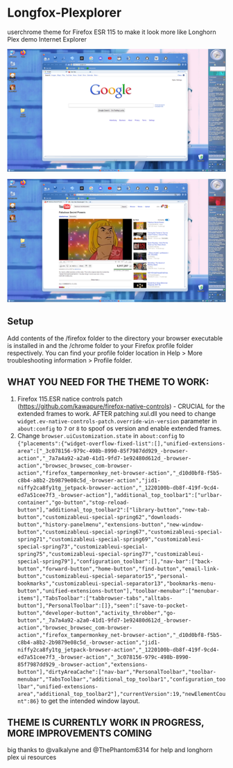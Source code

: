 # Longfox-Plexplorer
userchrome theme for Firefox ESR 115 to make it look more like Longhorn Plex demo Internet Explorer

![alt text](https://github.com/notzetkin/Longfox-Plexplorer/blob/master/image.png?raw=true)

![alt text](https://github.com/notzetkin/Longfox-Plexplorer/blob/master/image2.png?raw=true)

## Setup

Add contents of the /firefox folder to the directory your browser executable is installed in and the /chrome folder to your Firefox profile folder respectively. You can find your profile folder location in Help > More troubleshooting information > Profile folder.

## WHAT YOU NEED FOR THE THEME TO WORK:
1. Firefox 115.ESR natice controls patch (https://github.com/kawapure/firefox-native-controls) - CRUCIAL for the extended frames to work. AFTER patching xul.dll you need to change ``widget.ev-native-controls-patch.override-win-version`` parameter in ``about:config`` to ``7`` or ``8`` to spoof os version and enable extended frames.
2. Change ``browser.uiCustomization.state`` in ``about:config`` to ``{"placements":{"widget-overflow-fixed-list":[],"unified-extensions-area":["_3c078156-979c-498b-8990-85f7987dd929_-browser-action","_7a7a4a92-a2a0-41d1-9fd7-1e92480d612d_-browser-action","browsec_browsec_com-browser-action","firefox_tampermonkey_net-browser-action","_d10d0bf8-f5b5-c8b4-a8b2-2b9879e08c5d_-browser-action","jid1-niffy2ca8fy1tg_jetpack-browser-action","_1220100b-db8f-419f-9cd4-ed7a51cee7f3_-browser-action"],"additional_top_toolbar1":["urlbar-container","go-button","stop-reload-button"],"additional_top_toolbar2":["library-button","new-tab-button","customizableui-special-spring62","downloads-button","history-panelmenu","extensions-button","new-window-button","customizableui-special-spring67","customizableui-special-spring71","customizableui-special-spring69","customizableui-special-spring73","customizableui-special-spring75","customizableui-special-spring77","customizableui-special-spring79"],"configuration_toolbar":[],"nav-bar":["back-button","forward-button","home-button","find-button","email-link-button","customizableui-special-separator15","personal-bookmarks","customizableui-special-separator13","bookmarks-menu-button","unified-extensions-button"],"toolbar-menubar":["menubar-items"],"TabsToolbar":["tabbrowser-tabs","alltabs-button"],"PersonalToolbar":[]},"seen":["save-to-pocket-button","developer-button","activity_throbber","go-button","_7a7a4a92-a2a0-41d1-9fd7-1e92480d612d_-browser-action","browsec_browsec_com-browser-action","firefox_tampermonkey_net-browser-action","_d10d0bf8-f5b5-c8b4-a8b2-2b9879e08c5d_-browser-action","jid1-niffy2ca8fy1tg_jetpack-browser-action","_1220100b-db8f-419f-9cd4-ed7a51cee7f3_-browser-action","_3c078156-979c-498b-8990-85f7987dd929_-browser-action","extensions-button"],"dirtyAreaCache":["nav-bar","PersonalToolbar","toolbar-menubar","TabsToolbar","additional_top_toolbar1","configuration_toolbar","unified-extensions-area","additional_top_toolbar2"],"currentVersion":19,"newElementCount":86}`` to get the intended window layout.

## THEME IS CURRENTLY WORK IN PROGRESS, MORE IMPROVEMENTS COMING

big thanks to @valkalyne and @ThePhantom6314 for help and longhorn plex ui resources
